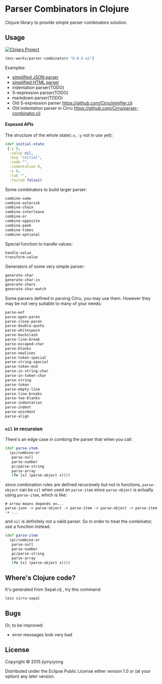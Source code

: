 
# Parser Combinators in Clojure

Clojure library to provide simple parser combinators solution.

## Usage

[![Clojars Project](http://clojars.org/mvc-works/parser-combinators/latest-version.svg)](http://clojars.org/mvc-works/parser-combinators)

```clojure
[mvc-works/parser-combinators "0.0.5-a1"]
```

Examples:

* [simplified JSON parser][json-example]
* [simplified HTML parser][html-example]
* indentation parser(TODO)
* S-expression parser(TODO)
* markdown parser(TODO)
* Old S-expression parser https://github.com/Cirru/minifier.clj
* Old indentation parser in Cirru https://github.com/Cirru/parser-combinator.clj

[json-example]: https://github.com/mvc-works/parser-combinators/blob/master/cirru-src/parser_combinators/examples/json.clj.cirru
[html-example]: https://github.com/mvc-works/parser-combinators/blob/master/cirru-src/parser_combinators/examples/html.clj.cirru

#### Exposed APIs

The structure of the whole state(`:x`, `:y` not in use yet):

```clojure
(def initial-state
 {:y 0,
  :value nil,
  :msg "initial",
  :code "",
  :indentation 0,
  :x 0,
  :tab "",
  :failed false})
```

Some combinators to build larger parser:

```clojure
combine-some
combine-asterisk
combine-chain
combine-interleave
combine-or
combine-opposite
combine-peek
combine-times
combine-optional
```

Special function to handle values:

```clojure
handle-value
transform-value
```

Generators of some very simple parser:

```clojure
generate-char
generate-char-in
generate-chars
generate-char-match
```

Some parsers defined in parsing Cirru, you may use them.
However they may be not very suitable to many of your needs:

```clojure
parse-eof
parse-open-paren
parse-close-paren
parse-double-quote
parse-whitespace
parse-backslash
parse-line-break
parse-escaped-char
parse-blanks
parse-newlines
parse-token-special
parse-string-special
parse-token-end
parse-in-string-char
parse-in-token-char
parse-string
parse-token
parse-empty-line
parse-line-breaks
parse-two-blanks
parse-indentation
parse-indent
parse-unindent
parse-align
```

### `nil` in recursion

There's an edge case in combing the parser that when you call:

```clojure
(def parse-item
  (pc/combine-or
   parse-null
   parse-number
   pc/parse-string
   parse-array
   (fn [x] (parse-object x))))
```

since combination rules are defined recursively but not in functions, `parse-object` can be `nil` when used on `parse-item` since `parse-object` is actually using `parse-item`, which is like:

```text
# arrow means depends on...
parse-json -> parse-object -> parse-item -> parse-object -> parse-item -> ...
```

and `nil` is definitely not a valid parser. So in order to treat the combinator, use a function instead.

```clojure
(def parse-item
  (pc/combine-or
   parse-null
   parse-number
   pc/parse-string
   parse-array
   (fn [x] (parse-object x))))
```


## Where's Clojure code?

It's generated from Sepal.clj , try this command:

```bash
lein cirru-sepal
```

## Bugs

Or, to be improved:

* error messages look very bad

## License

Copyright © 2015 jiyinyiyong

Distributed under the Eclipse Public License either version 1.0 or (at
your option) any later version.
